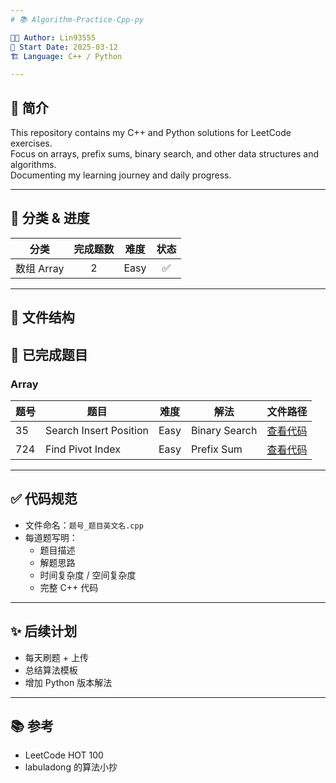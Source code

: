 ```yaml
---
# 📚 Algorithm-Practice-Cpp-py

👨‍💻 Author: Lin93555  
📅 Start Date: 2025-03-12  
🏗️ Language: C++ / Python

---
```


## 🚀 简介
This repository contains my C++ and Python solutions for LeetCode exercises.  
Focus on arrays, prefix sums, binary search, and other data structures and algorithms.  
Documenting my learning journey and daily progress.

---

## 📝 分类 & 进度
| 分类       | 完成题数 | 难度  | 状态 |
|------------|:--------:|:------:|:----:|
| 数组 Array |    2     | Easy   | ✅   |

---

## 📂 文件结构
## 📝 已完成题目

### Array
| 题号 | 题目                   | 难度 | 解法          | 文件路径                                         |
|------|------------------------|------|---------------|--------------------------------------------------|
| 35   | Search Insert Position | Easy | Binary Search | [查看代码](./Array/35_Search_Insert_Position.cpp) |
| 724  | Find Pivot Index       | Easy | Prefix Sum    | [查看代码](./Array/724_Find_Pivot_Index.cpp)     |

---

## ✅ 代码规范
- 文件命名：`题号_题目英文名.cpp`
- 每道题写明：
  - 题目描述
  - 解题思路
  - 时间复杂度 / 空间复杂度
  - 完整 C++ 代码

---

## ✨ 后续计划
- 每天刷题 + 上传
- 总结算法模板
- 增加 Python 版本解法

---

## 📚 参考
- LeetCode HOT 100
- labuladong 的算法小抄
